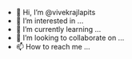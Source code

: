 - 👋 Hi, I’m @vivekrajlapits
- 👀 I’m interested in ...
- 🌱 I’m currently learning ...
- 💞️ I’m looking to collaborate on ...
- 📫 How to reach me ...

<!---
vivekrajlapits/vivekrajlapits is a ✨ special ✨ repository because its `README.md` (this file) appears on your GitHub profile.
You can click the Preview link to take a look at your changes.
--->
